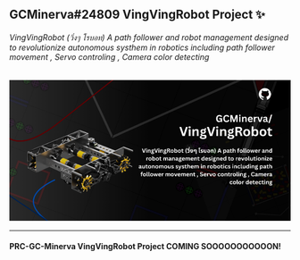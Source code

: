 ## GCMinerva#24809 VingVingRobot Project ✨
###### VingVingRobot (วิ่งๆ โรบอท)  A path follower and robot management designed to revolutionize autonomous systhem in robotics including path follower movement , Servo controling , Camera color detecting

<img src="https://raw.githubusercontent.com/GCMinerva/VingVingRobot/refs/heads/main/VingVingRobot.png">

---
#### PRC-GC-Minerva VingVingRobot Project COMING SOOOOOOOOOOON!
